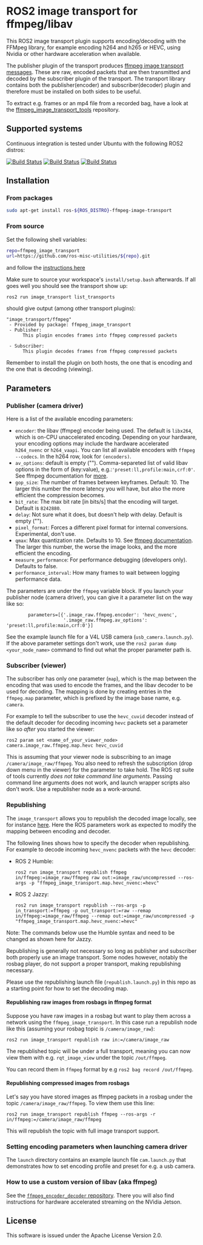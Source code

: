 # ROS2 image transport for ffmpeg/libav

This ROS2 image transport plugin supports encoding/decoding with the FFMpeg
library, for example encoding h264 and h265 or HEVC, using
Nvidia or other hardware acceleration when available.

The publisher plugin of the transport produces 
[ffmpeg image transport messages](https://github.com/ros-misc-utilities/ffmpeg_image_transport_msgs/).
These are raw, encoded packets that are then transmitted and decoded by the
subscriber plugin of the transport. The transport library 
contains both the publisher(encoder) and subscriber(decoder) plugin
and therefore must be installed on both sides to be useful.

To extract e.g. frames or an mp4 file from a recorded bag, have a look at the
[ffmpeg\_image\_transport\_tools](https://github.com/ros-misc-utilities/ffmpeg_image_transport_tools) repository.

## Supported systems

Continuous integration is tested under Ubuntu with the following ROS2 distros:

 [![Build Status](https://build.ros2.org/buildStatus/icon?job=Hdev__ffmpeg_image_transport__ubuntu_jammy_amd64&subject=Humble)](https://build.ros2.org/job/Hdev__ffmpeg_image_transport__ubuntu_jammy_amd64/)
 [![Build Status](https://build.ros2.org/buildStatus/icon?job=Jdev__ffmpeg_image_transport__ubuntu_noble_amd64&subject=Jazzy)](https://build.ros2.org/job/Jdev__ffmpeg_image_transport__ubuntu_noble_amd64/)
 [![Build Status](https://build.ros2.org/buildStatus/icon?job=Rdev__ffmpeg_image_transport__ubuntu_noble_amd64&subject=Rolling)](https://build.ros2.org/job/Rdev__ffmpeg_image_transport__ubuntu_noble_amd64/)


## Installation

### From packages

```bash
sudo apt-get install ros-${ROS_DISTRO}-ffmpeg-image-transport
```

### From source

Set the following shell variables:
```bash
repo=ffmpeg_image_transport
url=https://github.com/ros-misc-utilities/${repo}.git
```
and follow the [instructions here](https://github.com/ros-misc-utilities/.github/blob/master/docs/build_ros_repository.md)

Make sure to source your workspace's ``install/setup.bash`` afterwards.
If all goes well you should see the transport show up:

```
ros2 run image_transport list_transports
```

should give output (among other transport plugins):

```text
"image_transport/ffmpeg"
 - Provided by package: ffmpeg_image_transport
 - Publisher: 
      This plugin encodes frames into ffmpeg compressed packets
    
 - Subscriber: 
      This plugin decodes frames from ffmpeg compressed packets
```

Remember to install the plugin on both hosts, the one that is encoding and
the one that is decoding (viewing).

## Parameters

### Publisher (camera driver)

Here is a list of the available encoding parameters:

- ``encoder``: the libav (ffmpeg) encoder being used. The default is ``libx264``, which is on-CPU unaccelerated encoding.
  Depending on your hardware, your encoding options may include the hardware accelerated ``h264_nvenc`` or ``h264_vaapi``.
  You can list all available encoders with ``ffmpeg --codecs``. In the h264 row, look for ``(encoders)``.
- ``av_options``: default is empty (""). Comma-separeted list of valid
   libav options in the form of (key:value),  e.g.:``'preset:ll,profile:main,crf:0'``. See ffmpeg documentation
   for [more](https://trac.ffmpeg.org/wiki/Encode/H.264).
- ``gop_size``: The number of frames between keyframes. Default: 10.
   The larger this number the more latency you will have, but also the more efficient the compression becomes.
- ``bit_rate``: The max bit rate [in bits/s] that the encoding will target. Default is ``8242880``.
- ``delay``: Not sure what it does, but doesn't help with delay. Default is empty ("").
- ``pixel_format``: Forces a different pixel format for internal conversions. Experimental, don't use.
- ``qmax``: Max quantization rate. Defaults to 10. See [ffmpeg documentation](https://www.ffmpeg.org/ffmpeg-codecs.html).
   The larger this number, the worse the image looks, and the more efficient the encoding.
- ``measure_performance``: For performance debugging (developers only). Defaults to false.
- ``performance_interval``: How many frames to wait between logging performance data.

The parameters are under the ``ffmpeg`` variable block. If you launch
your publisher node (camera driver), you can give it a parameter list on the way like so:
```
        parameters=[{'.image_raw.ffmpeg.encoder': 'hevc_nvenc',
                     '.image_raw.ffmpeg.av_options': 'preset:ll,profile:main,crf:0'}]
```
See the example launch file for a V4L USB camera (``usb_camera.launch.py``).
If the above parameter settings don't work, use the ``ros2 param dump <your_node_name>``
command to find out what the proper parameter path is.

### Subscriber (viewer)

The subscriber has only one parameter (``map``), which is the map between the encoding that
was used to encode the frames, and the libav decoder to be used for decoding.
The mapping is done by creating entries in the ``ffmpeg.map`` parameter, which is prefixed by the image base name, e.g. ``camera``.

For example to tell the subscriber to use the ``hevc_cuvid`` decoder instead of the default
decoder for decoding incoming ``hevc`` packets set a parameter like so *after* you started the viewer:
```
ros2 param set <name_of_your_viewer_node> camera.image_raw.ffmpeg.map.hevc hevc_cuvid
```
This is assuming that your viewer node is subscribing to an image ``/camera/image_raw/ffmpeg``.
You also need to refresh the subscription (drop down menu in the viewer) for the parameter to take hold.
The ROS rqt suite of tools currently *does not take command line arguments*.
Passing command line arguments does not work, and launch wrapper scripts also don't work.
Use a republisher node as a work-around.

### Republishing

The ``image_transport`` allows you to republish the decoded image locally,
see for instance [here](https://gitlab.com/boldhearts/ros2_v4l2_camera/-/blob/foxy/README.md).
Here the ROS parameters work as expected to modify the mapping between
encoding and decoder.

The following lines shows how to specify the decoder when republishing.
For example to decode incoming ``hevc_nvenc`` packets with the ``hevc`` decoder:

- ROS 2 Humble:
  ```
  ros2 run image_transport republish ffmpeg in/ffmpeg:=image_raw/ffmpeg raw out:=image_raw/uncompressed --ros-args -p "ffmpeg_image_transport.map.hevc_nvenc:=hevc"
  ```
- ROS 2 Jazzy:
  ```
  ros2 run image_transport republish --ros-args -p in_transport:=ffmpeg -p out_transport:=raw --remap in/ffmpeg:=image_raw/ffmpeg --remap out:=image_raw/uncompressed -p "ffmpeg_image_transport.map.hevc_nvenc:=hevc"
  ```

Note: The commands below use the Humble syntax and need to be changed as shown here for Jazzy.

Republishing is generally not necessary so long as publisher and subscriber both properly use
an image transport. Some nodes however, notably the rosbag player, do not support a proper transport, making republishing necessary.

Please use the republishing launch file (``republish.launch.py``) in
this repo as a starting point for how to set the decoding map.

#### Republishing raw images from rosbags in ffmpeg format

Suppose you have raw images in a rosbag but want to play them across a network using
the ``ffmpeg_image_transport``. In this case run a republish node like this
(assuming your rosbag topic is ``/camera/image_raw``):
```
ros2 run image_transport republish raw in:=/camera/image_raw
```
The republished topic will be under a full transport, meaning you can now view them with e.g. ``rqt_image_view`` under the topic ``/out/ffmpeg``.

You can record them in ``ffmpeg`` format by e.g ``ros2 bag record /out/ffmpeg``.

#### Republishing compressed images from rosbags

Let's say you have stored images as ffmpeg packets in a rosbag under the topic ``/camera/image_raw/ffmpeg``. To view them use this line:
```
ros2 run image_transport republish ffmpeg --ros-args -r in/ffmpeg:=/camera/image_raw/ffmpeg

```
This will republish the topic with full image transport support.

### Setting encoding parameters when launching camera driver

The ``launch`` directory contains an example launch file ``cam.launch.py`` that demonstrates
how to set encoding profile and preset for e.g. a usb camera.


### How to use a custom version of libav (aka ffmpeg)

See the [``ffmpeg_encoder_decoder`` repository](https://github.com/ros-misc-utilities/ffmpeg_encoder_decoder).
There you will also find instructions for hardware accelerated
streaming on the NVidia Jetson.

## License

This software is issued under the Apache License Version 2.0.
